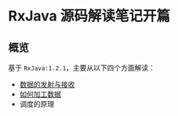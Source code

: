 # RxJava 源码解读笔记开篇

## 概览

基于 `RxJava:1.2.1`，主要从以下四个方面解读：

- [数据的发射与接收](RxJava-source-reading-part1.md)
- [如何加工数据](RxJava-source-reading-part2.md)
- 调度的原理